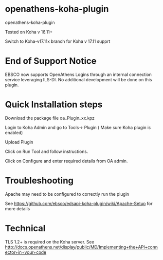openathens-koha-plugin
==================

openathens-koha-plugin

Tested on Koha v 16.11+

Switch to Koha-v17.11x branch for Koha v 17.11 supprt

End of Support Notice
==================
EBSCO now supports OpenAthens Logins through an internal connection service leveraging ILS-DI.  No additional development will be done on this plugin.

Quick Installation steps
==================

Download the package file oa_Plugin_xx.kpz

Login to Koha Admin and go to Tools-> Plugin ( Make sure Koha plugin is enabled)

Upload Plugin

Click on Run Tool and follow instructions.

Click on Configure and enter required details from OA admin.

Troubleshooting
==================
Apache may need to be configured to correctly run the plugin

See https://github.com/ebsco/edsapi-koha-plugin/wiki/Apache-Setup for more details

Technical
==================
TLS 1.2+ is required on the Koha server.
See http://docs.openathens.net/display/public/MD/Implementing+the+API+connector+in+your+code
